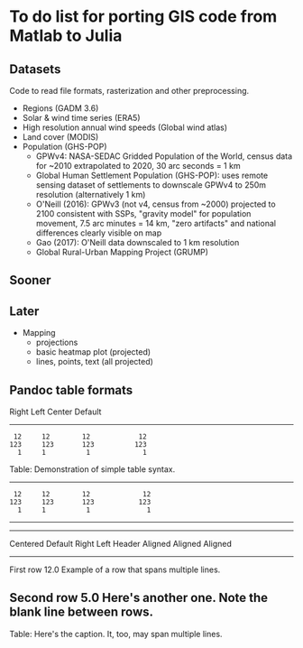 # To do list for porting GIS code from Matlab to Julia

## Datasets

Code to read file formats, rasterization and other preprocessing.

* Regions (GADM 3.6)
* Solar & wind time series (ERA5)
* High resolution annual wind speeds (Global wind atlas)
* Land cover (MODIS)
* Population (GHS-POP)
    - GPWv4: NASA-SEDAC Gridded Population of the World, census data for ~2010 extrapolated to 2020, 30 arc seconds = 1 km
    - Global Human Settlement Population (GHS-POP): uses remote sensing dataset of settlements to downscale GPWv4 to 250m resolution (alternatively 1 km)
    - O'Neill (2016): GPWv3 (not v4, census from ~2000) projected to 2100 consistent with SSPs, "gravity model" for population movement, 7.5 arc minutes = 14 km, "zero artifacts" and national differences clearly visible on map
    - Gao (2017): O'Neill data downscaled to 1 km resolution
    - Global Rural-Urban Mapping Project (GRUMP)

## Sooner

## Later

* Mapping
    - projections
    - basic heatmap plot (projected)
    - lines, points, text (all projected)


## Pandoc table formats

  Right     Left     Center     Default
-------     ------ ----------   -------
     12     12        12            12
    123     123       123          123
      1     1          1             1

Table:  Demonstration of simple table syntax.

-------     ------ ----------   -------
     12     12        12             12
    123     123       123           123
      1     1          1              1
-------     ------ ----------   -------

-------------------------------------------------------------
 Centered   Default           Right Left
  Header    Aligned         Aligned Aligned
----------- ------- --------------- -------------------------
   First    row                12.0 Example of a row that
                                    spans multiple lines.

   Second    row                 5.0 Here's another one. Note
                                    the blank line between
                                    rows.
-------------------------------------------------------------

Table: Here's the caption. It, too, may span
multiple lines.

